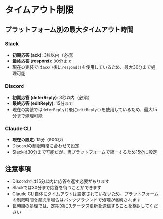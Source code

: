 # タイムアウト制限

## プラットフォーム別の最大タイムアウト時間

### Slack
- **初期応答 (ack)**: 3秒以内（必須）
- **最終応答 (respond)**: 30分まで
- 現在の実装では`ack()`後に`respond()`を使用しているため、最大30分まで処理可能

### Discord
- **初期応答 (deferReply)**: 3秒以内（必須）
- **最終応答 (editReply)**: 15分まで
- 現在の実装では`deferReply()`後に`editReply()`を使用しているため、最大15分まで処理可能

### Claude CLI
- **現在の設定**: 15分（900秒）
- Discordの制限時間に合わせて設定
- Slackは30分まで可能だが、両プラットフォームで統一するため15分に設定

## 注意事項

- Discordでは15分以内に応答を返す必要があります
- Slackでは30分まで応答を待つことができます
- Claude CLI自体にタイムアウトは設定されていないため、プラットフォームの制限時間を超える場合はバックグラウンドで処理が継続されます
- 長時間の処理では、定期的にステータス更新を送信することを検討してください